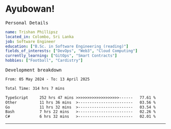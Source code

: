 # Ayubowan!

<samp>Personal Details</samp>

```yaml
name: Trishan Phillipsz
located_in: Colombo, Sri Lanka
job: Software Engineer
education: ["B.Sc. in Software Engineering (reading)"]
fields_of_interests: ["DevOps", "Web3", "Cloud Computing"]
currently_learning: ["GitOps", "Smart Contracts"]
hobbies: ["Football", "Cardistry"]
```

<samp>Development breakdown</samp>

<!--START_SECTION:waka-->

```txt
From: 05 May 2024 - To: 13 April 2025

Total Time: 314 hrs 7 mins

TypeScript     252 hrs 47 mins >>>>>>>>>>>>>>>>>>>------   77.61 %
Other          11 hrs 36 mins  >------------------------   03.56 %
Go             11 hrs 32 mins  >------------------------   03.54 %
Bash           7 hrs 22 mins   >------------------------   02.26 %
C#             6 hrs 32 mins   >------------------------   02.01 %
```

<!--END_SECTION:waka-->

---
